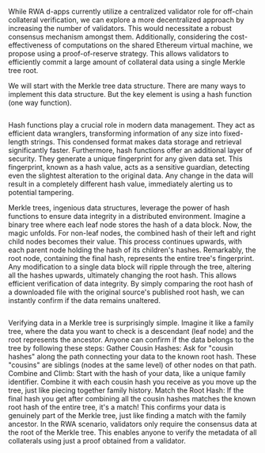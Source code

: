 While RWA d-apps currently utilize a centralized validator role for off-chain collateral verification, we can explore a more decentralized approach by increasing the number of validators. This would necessitate a robust consensus mechanism amongst them. Additionally, considering the cost-effectiveness of computations on the shared Ethereum virtual machine, we propose using a proof-of-reserve strategy. This allows validators to efficiently commit a large amount of collateral data using a single Merkle tree root.

We will start with the Merkle tree data structure. There are many ways to implement this data structure. But the key element is using a hash function (one way function). 

<img src="/img/ml-quant/one-way function.png" alt="" />
      
Hash functions play a crucial role in modern data management. They act as efficient data wranglers, transforming information of any size into fixed-length strings. This condensed format makes data storage and retrieval significantly faster. Furthermore, hash functions offer an additional layer of security. They generate a unique fingerprint for any given data set. This fingerprint, known as a hash value, acts as a sensitive guardian, detecting even the slightest alteration to the original data. Any change in the data will result in a completely different hash value, immediately alerting us to potential tampering.

Merkle trees, ingenious data structures, leverage the power of hash functions to ensure data integrity in a distributed environment. Imagine a binary tree where each leaf node stores the hash of a data block. Now, the magic unfolds. For non-leaf nodes, the combined hash of their left and right child nodes becomes their value. This process continues upwards, with each parent node holding the hash of its children's hashes. Remarkably, the root node, containing the final hash, represents the entire tree's fingerprint. Any modification to a single data block will ripple through the tree, altering all the hashes upwards, ultimately changing the root hash. This allows efficient verification of data integrity. By simply comparing the root hash of a downloaded file with the original source's published root hash, we can instantly confirm if the data remains unaltered.

<img src="/img/ml-quant/Merkle trees.drawio.png" alt="" />

Verifying data in a Merkle tree is surprisingly simple. Imagine it like a family tree, where the data you want to check is a descendant (leaf node) and the root represents the ancestor. Anyone can confirm if the data belongs to the tree by following these steps:
Gather Cousin Hashes: Ask for "cousin hashes" along the path connecting your data to the known root hash. These "cousins" are siblings (nodes at the same level) of other nodes on that path.
Combine and Climb: Start with the hash of your data, like a unique family identifier. Combine it with each cousin hash you receive as you move up the tree, just like piecing together family history.
Match the Root Hash: If the final hash you get after combining all the cousin hashes matches the known root hash of the entire tree, it's a match! This confirms your data is genuinely part of the Merkle tree, just like finding a match with the family ancestor.
In the RWA scenario, validators only require the consensus data at the root of the Merkle tree. This enables anyone to verify the metadata of all collaterals using just a proof obtained from a validator.
